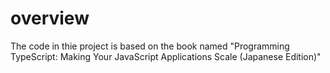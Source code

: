 # overview

The code in thie project is based on the book named "Programming TypeScript: Making Your JavaScript Applications Scale (Japanese Edition)"
